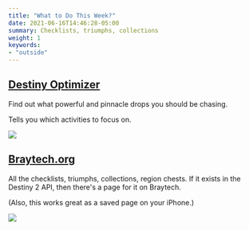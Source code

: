 ```yaml
---
title: "What to Do This Week?"
date: 2021-06-16T14:46:28-05:00
summary: Checklists, triumphs, collections
weight: 1
keywords:
- "outside"
---
```


## [Destiny Optimizer]

Find out what powerful and pinnacle drops you should be chasing.

Tells you which activities to focus on.

![](/what-to-do-this-week/destiny-optimizer.png)

## [Braytech.org]


All the checklists, triumphs, collections, region chests.
If it exists in the Destiny 2 API, then there's a page for it on Braytech.

(Also, this works great as a saved page on your iPhone.)

![](/what-to-do-this-week/braytech.png)

[Braytech.org]: https://braytech.org
[Destiny Optimizer]: https://destinyoptimizer.com/
